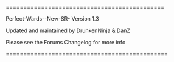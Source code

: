 =============================================

Perfect-Wards--New-SR-            Version 1.3

Updated and maintained by DrunkenNinja & DanZ

Please see the Forums Changelog for more info

==============================================
